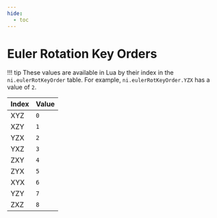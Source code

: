 ```yaml
---
hide:
  - toc
---
```


# Euler Rotation Key Orders

!!! tip
	These values are available in Lua by their index in the `ni.eulerRotKeyOrder` table. For example, `ni.eulerRotKeyOrder.YZX` has a value of `2`.

Index | Value
----- | ------
XYZ   | `0`
XZY   | `1`
YZX   | `2`
YXZ   | `3`
ZXY   | `4`
ZYX   | `5`
XYX   | `6`
YZY   | `7`
ZXZ   | `8`
